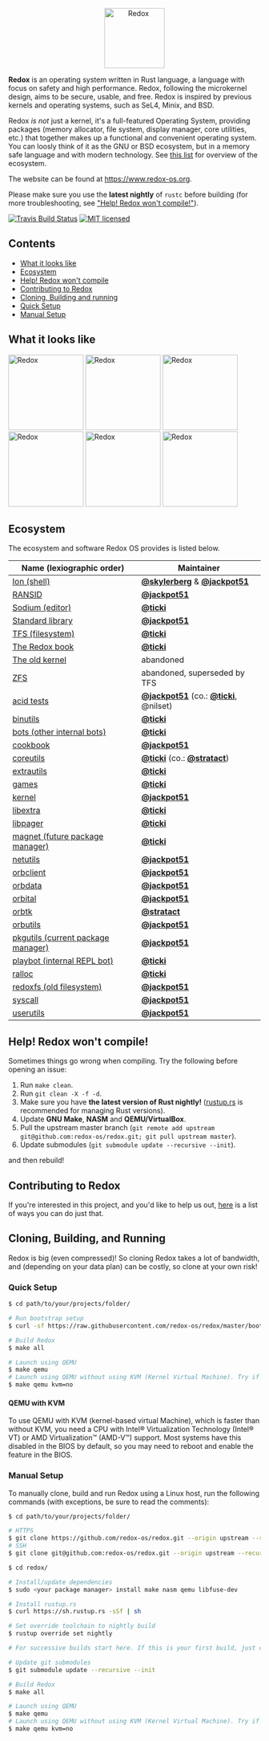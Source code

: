 <p align="center">
<img alt="Redox" height="120" src="https://github.com/redox-os/assets/raw/master/logo.png">
</p>

**Redox** is an operating system written in Rust language, a language with focus on safety and high performance. Redox, following the microkernel design, aims to be secure, usable, and free. Redox is inspired by previous kernels and operating systems, such as SeL4, Minix, and BSD.

Redox _is not_ just a kernel, it's a full-featured Operating System, providing packages (memory allocator, file system, display manager, core utilities, etc.) that together makes up a functional and convenient operating system. You can loosly think of it as the GNU or BSD ecosystem, but in a memory safe language and with modern technology. See [this list](#ecosystem) for overview of the ecosystem.

The website can be found at https://www.redox-os.org.

Please make sure you use the **latest nightly** of `rustc` before building (for more troubleshooting, see ["Help! Redox won't compile!"](#compile-help)).

[![Travis Build Status](https://travis-ci.org/redox-os/redox.svg?branch=master)](https://travis-ci.org/redox-os/redox)
[![MIT licensed](https://img.shields.io/badge/license-MIT-blue.svg)](./LICENSE.md)

## Contents

* [What it looks like](#what-it-looks-like)
* [Ecosystem](#ecosystem)
* [Help! Redox won't compile](#compile-help)
* [Contributing to Redox](#contributing)
* [Cloning, Building and running](#cloning-building-running)
 * [Quick Setup](#quick-setup)
 * [Manual Setup](#manual-setup)

## <a name="what-it-looks-like"> What it looks like </a>

<img alt="Redox" height="150" src="https://github.com/redox-os/assets/raw/master/screenshots/Desktop.png">
<img alt="Redox" height="150" src="https://github.com/redox-os/assets/raw/master/screenshots/Fancy_opacity.png">
<img alt="Redox" height="150" src="https://github.com/redox-os/assets/raw/master/screenshots/File_manager.png">

<img alt="Redox" height="150" src="https://github.com/redox-os/assets/raw/master/screenshots/Sodium_v1.png">
<img alt="Redox" height="150" src="https://github.com/redox-os/assets/raw/master/screenshots/Boot.png">
<img alt="Redox" height="150" src="https://github.com/redox-os/assets/raw/master/screenshots/start.png">

## <a name="ecosystem"> Ecosystem </a>

The ecosystem and software Redox OS provides is listed below.

| Name (lexiographic order)                                 | Maintainer
|-----------------------------------------------------------|---------------------------
| [Ion (shell)](/redox-os/ion)                              | [**@skylerberg**](/skylerberg) & [**@jackpot51**](/jackpot51)
| [RANSID](/redox-os/ransid)                                | [**@jackpot51**](/jackpot51)
| [Sodium (editor)](/redox-os/sodium)                       | [**@ticki**](/ticki)
| [Standard library](/redox-os/libstd)                      | [**@jackpot51**](/jackpot51)
| [TFS (filesystem)](/ticki/tfs)                            | [**@ticki**](/ticki)
| [The Redox book](/redox-os/book)                          | [**@ticki**](/ticki)
| [The old kernel](/redox-os/old)                           | abandoned
| [ZFS](/redox-os/zfs)                                      | abandoned, superseded by TFS
| [acid tests](/redox-os/acid)                              | [**@jackpot51**](/jackpot51) (co.: [**@ticki**](/ticki), @nilset)
| [binutils](/redox-os/binutils)                            | [**@ticki**](/ticki)
| [bots (other internal bots)](/redox-os/bots)              | [**@ticki**](/ticki)
| [cookbook](/redox-os/cookbook)                            | [**@jackpot51**](/jackpot51)
| [coreutils](/redox-os/coreutils)                          | [**@ticki**](/ticki) (co.: [**@stratact**](/stratact))
| [extrautils](/redox-os/extrautils)                        | [**@ticki**](/ticki)
| [games](/redox-os/games)                                  | [**@ticki**](/ticki)
| [kernel](/redox-os/kernel)                                | [**@jackpot51**](/jackpot51)
| [libextra](/redox-os/libextra)                            | [**@ticki**](/ticki)
| [libpager](/redox-os/libpager)                            | [**@ticki**](/ticki)
| [magnet (future package manager)](/redox-os/magnet)       | [**@ticki**](/ticki)
| [netutils](/redox-os/netutils)                            | [**@jackpot51**](/jackpot51)
| [orbclient](/redox-os/orbclient)                          | [**@jackpot51**](/jackpot51)
| [orbdata](/redox-os/orbdata)                              | [**@jackpot51**](/jackpot51)
| [orbital](/redox-os/orbital)                              | [**@jackpot51**](/jackpot51)
| [orbtk](/redox-os/orbtk)                                  | [**@stratact**](/stratact)
| [orbutils](/redox-os/orbutils)                            | [**@jackpot51**](/jackpot51)
| [pkgutils (current package manager)](/redox-os/pkgutils)  | [**@jackpot51**](/jackpot51)
| [playbot (internal REPL bot)](/redox-os/platbot)          | [**@ticki**](/ticki)
| [ralloc](/redox-os/ralloc)                                | [**@ticki**](/ticki)
| [redoxfs (old filesystem)](/redox-os/redoxfs)             | [**@jackpot51**](/jackpot51)
| [syscall](/redox-os/syscall)                              | [**@jackpot51**](/jackpot51)
| [userutils](/redox-os/userutils)                          | [**@jackpot51**](/jackpot51)

## <a name="compile-help"> Help! Redox won't compile! </a>

Sometimes things go wrong when compiling. Try the following before opening an issue:

1. Run `make clean`.
2. Run `git clean -X -f -d`.
3. Make sure you have **the latest version of Rust nightly!** ([rustup.rs](https://www.rustup.rs) is recommended for managing Rust versions).
4. Update **GNU Make**, **NASM** and **QEMU/VirtualBox**.
5. Pull the upstream master branch (`git remote add upstream git@github.com:redox-os/redox.git; git pull upstream master`).
6. Update submodules (`git submodule update --recursive --init`).

and then rebuild!

## <a name="contributing"> Contributing to Redox </a>

If you're interested in this project, and you'd like to help us out, [here](CONTRIBUTING.md) is a list of ways you can do just that.

## <a name="cloning-building-running"> Cloning, Building, and Running </a>

Redox is big (even compressed)! So cloning Redox takes a lot of bandwidth, and (depending on your data plan) can be costly, so clone at your own risk!

### <a name="quick-setup" /> Quick Setup </a>

```bash
$ cd path/to/your/projects/folder/

# Run bootstrap setup
$ curl -sf https://raw.githubusercontent.com/redox-os/redox/master/bootstrap.sh -o bootstrap.sh && bash -e bootstrap.sh

# Build Redox
$ make all

# Launch using QEMU
$ make qemu
# Launch using QEMU without using KVM (Kernel Virtual Machine). Try if QEMU gives an error.
$ make qemu kvm=no
```

#### QEMU with KVM

To use QEMU with KVM (kernel-based virtual Machine), which is faster than without KVM, you need a CPU with Intel® Virtualization Technology (Intel® VT) or AMD Virtualization™ (AMD-V™) support. Most systems have this disabled in the BIOS by default, so you may need to reboot and enable the feature in the BIOS.

### <a name="manual-setup"> Manual Setup </a>

To manually clone, build and run Redox using a Linux host, run the following commands (with exceptions, be sure to read the comments):
```bash
$ cd path/to/your/projects/folder/

# HTTPS
$ git clone https://github.com/redox-os/redox.git --origin upstream --recursive
# SSH
$ git clone git@github.com:redox-os/redox.git --origin upstream --recursive

$ cd redox/

# Install/update dependencies
$ sudo <your package manager> install make nasm qemu libfuse-dev

# Install rustup.rs
$ curl https://sh.rustup.rs -sSf | sh

# Set override toolchain to nightly build
$ rustup override set nightly

# For successive builds start here. If this is your first build, just continue

# Update git submodules
$ git submodule update --recursive --init

# Build Redox
$ make all

# Launch using QEMU
$ make qemu
# Launch using QEMU without using KVM (Kernel Virtual Machine). Try if QEMU gives an error.
$ make qemu kvm=no
```
